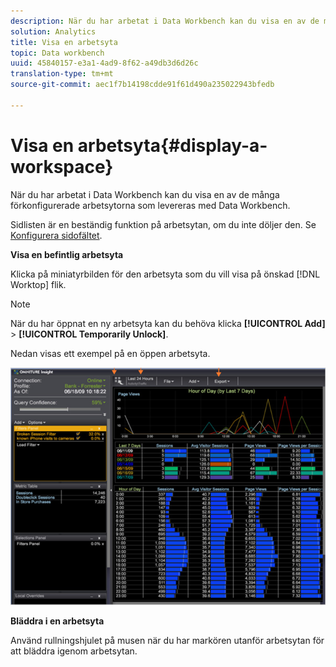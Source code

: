 ```yaml
---
description: När du har arbetat i Data Workbench kan du visa en av de många förkonfigurerade arbetsytorna som levereras med Data Workbench.
solution: Analytics
title: Visa en arbetsyta
topic: Data workbench
uuid: 45840157-e3a1-4ad9-8f62-a49db3d6d26c
translation-type: tm+mt
source-git-commit: aec1f7b14198cdde91f61d490a235022943bfedb

---
```



# Visa en arbetsyta{#display-a-workspace}

När du har arbetat i Data Workbench kan du visa en av de många förkonfigurerade arbetsytorna som levereras med Data Workbench.

Sidlisten är en beständig funktion på arbetsytan, om du inte döljer den. Se [Konfigurera sidofältet](../../../home/c-get-started/c-config-sidebar.md#concept-41db771b302e43018e5a9daa40b397e6).

**Visa en befintlig arbetsyta**

Klicka på miniatyrbilden för den arbetsyta som du vill visa på önskad [!DNL Worktop] flik.

>[!NOTE]
>
>När du har öppnat en ny arbetsyta kan du behöva klicka **[!UICONTROL Add]** > **[!UICONTROL Temporarily Unlock]**.

Nedan visas ett exempel på en öppen arbetsyta.

![](assets/client-dis.png)

**Bläddra i en arbetsyta**

Använd rullningshjulet på musen när du har markören utanför arbetsytan för att bläddra igenom arbetsytan.
